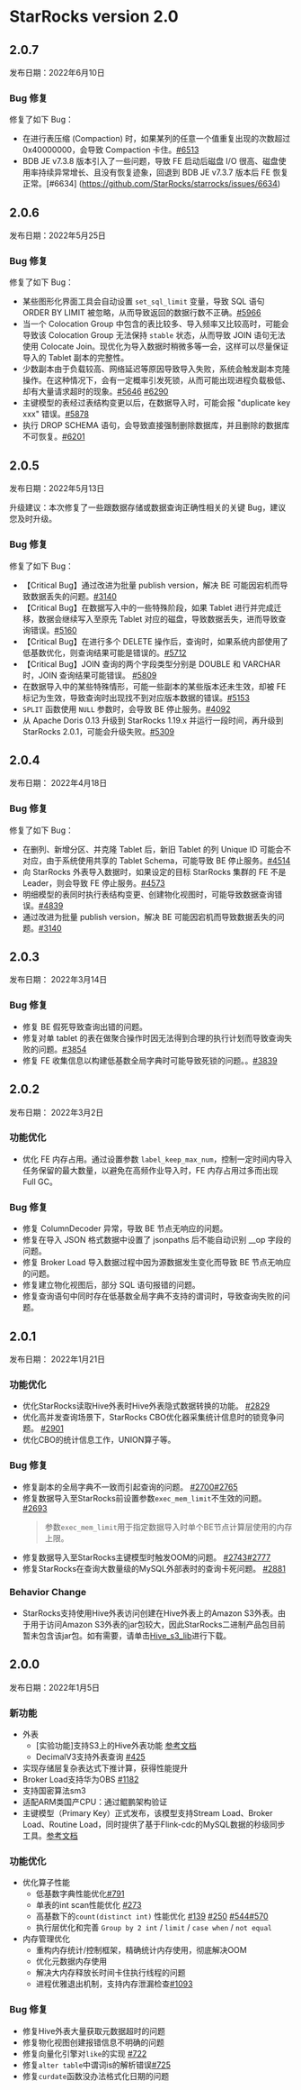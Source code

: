 # StarRocks version 2.0

## 2.0.7

发布日期：2022年6月10日

### Bug 修复

修复了如下 Bug：

- 在进行表压缩 (Compaction) 时，如果某列的任意一个值重复出现的次数超过 0x40000000，会导致 Compaction 卡住。[#6513](https://github.com/StarRocks/starrocks/issues/6513)
- BDB JE v7.3.8 版本引入了一些问题，导致 FE 启动后磁盘 I/O 很高、磁盘使用率持续异常增长、且没有恢复迹象，回退到 BDB JE v7.3.7 版本后 FE 恢复正常。[#6634] (<https://github.com/StarRocks/starrocks/issues/6634>)

## 2.0.6

发布日期：2022年5月25日

### Bug 修复

修复了如下 Bug：

- 某些图形化界面工具会自动设置 `set_sql_limit` 变量，导致 SQL 语句 ORDER BY LIMIT 被忽略，从而导致返回的数据行数不正确。[#5966](https://github.com/StarRocks/starrocks/issues/5966)
- 当一个 Colocation Group 中包含的表比较多、导入频率又比较高时，可能会导致该 Colocation Group 无法保持 `stable` 状态，从而导致 JOIN 语句无法使用 Colocate Join。现优化为导入数据时稍微多等一会，这样可以尽量保证导入的 Tablet 副本的完整性。
- 少数副本由于负载较高、网络延迟等原因导致导入失败，系统会触发副本克隆操作。在这种情况下，会有一定概率引发死锁，从而可能出现进程负载极低、却有大量请求超时的现象。[#5646](https://github.com/StarRocks/starrocks/issues/5646) [#6290](https://github.com/StarRocks/starrocks/issues/6290)
- 主键模型的表经过表结构变更以后，在数据导入时，可能会报 "duplicate key xxx" 错误。[#5878](https://github.com/StarRocks/starrocks/issues/5878)
- 执行 DROP SCHEMA 语句，会导致直接强制删除数据库，并且删除的数据库不可恢复。[#6201](https://github.com/StarRocks/starrocks/issues/6201)

## 2.0.5

发布日期：2022年5月13日

升级建议：本次修复了一些跟数据存储或数据查询正确性相关的关键 Bug，建议您及时升级。

### Bug 修复

修复了如下 Bug：

- 【Critical Bug】通过改进为批量 publish version，解决 BE 可能因宕机而导致数据丢失的问题。[#3140](https://github.com/StarRocks/starrocks/issues/3140)
- 【Critical Bug】在数据写入中的一些特殊阶段，如果 Tablet 进行并完成迁移，数据会继续写入至原先 Tablet 对应的磁盘，导致数据丢失，进而导致查询错误。[#5160](https://github.com/StarRocks/starrocks/issues/5160)
- 【Critical Bug】在进行多个 DELETE 操作后，查询时，如果系统内部使用了低基数优化，则查询结果可能是错误的。[#5712](https://github.com/StarRocks/starrocks/issues/5712)
- 【Critical Bug】JOIN 查询的两个字段类型分别是 DOUBLE 和 VARCHAR 时，JOIN 查询结果可能错误。 [#5809](https://github.com/StarRocks/starrocks/pull/5809)
- 在数据导入中的某些特殊情形，可能一些副本的某些版本还未生效，却被 FE 标记为生效，导致查询时出现找不到对应版本数据的错误。[#5153](https://github.com/StarRocks/starrocks/issues/5153)
- `SPLIT` 函数使用 `NULL` 参数时，会导致 BE 停止服务。[#4092](https://github.com/StarRocks/starrocks/issues/4092)  
- 从 Apache Doris 0.13 升级到 StarRocks 1.19.x 并运行一段时间，再升级到 StarRocks 2.0.1，可能会升级失败。[#5309](https://github.com/StarRocks/starrocks/issues/5309)

## 2.0.4

发布日期： 2022年4月18日

### Bug 修复

修复了如下 Bug：

- 在删列、新增分区、并克隆 Tablet 后，新旧 Tablet 的列 Unique ID 可能会不对应，由于系统使用共享的 Tablet Schema，可能导致 BE 停止服务。[#4514](https://github.com/StarRocks/starrocks/issues/4514)
- 向 StarRocks 外表导入数据时，如果设定的目标 StarRocks 集群的 FE 不是 Leader，则会导致 FE 停止服务。[#4573](https://github.com/StarRocks/starrocks/issues/4573)
- 明细模型的表同时执行表结构变更、创建物化视图时，可能导致数据查询错误。[#4839](https://github.com/StarRocks/starrocks/issues/4839)
- 通过改进为批量 publish version，解决 BE 可能因宕机而导致数据丢失的问题。[#3140](https://github.com/StarRocks/starrocks/issues/3140)

## 2.0.3

发布日期： 2022年3月14日

### Bug 修复

- 修复 BE 假死导致查询出错的问题。
- 修复对单 tablet 的表在做聚合操作时因无法得到合理的执行计划而导致查询失败的问题。[#3854](https://github.com/StarRocks/starrocks/issues/3854)
- 修复 FE 收集信息以构建低基数全局字典时可能导致死锁的问题。。[#3839](https://github.com/StarRocks/starrocks/issues/3839)

## 2.0.2

发布日期： 2022年3月2日

### 功能优化

- 优化 FE 内存占用。通过设置参数 `label_keep_max_num`，控制一定时间内导入任务保留的最大数量，以避免在高频作业导入时，FE 内存占用过多而出现 Full GC。

### Bug 修复

- 修复 ColumnDecoder 异常，导致 BE 节点无响应的问题。
- 修复在导入 JSON 格式数据中设置了 jsonpaths 后不能自动识别 __op 字段的问题。
- 修复 Broker Load 导入数据过程中因为源数据发生变化而导致 BE 节点无响应的问题。
- 修复建立物化视图后，部分 SQL 语句报错的问题。
- 修复查询语句中同时存在低基数全局字典不支持的谓词时，导致查询失败的问题。

## 2.0.1

发布日期： 2022年1月21日

### 功能优化

- 优化StarRocks读取Hive外表时Hive外表隐式数据转换的功能。 [#2829](https://github.com/StarRocks/starrocks/pull/2829)
- 优化高并发查询场景下，StarRocks CBO优化器采集统计信息时的锁竞争问题。 [#2901](https://github.com/StarRocks/starrocks/pull/2901)
- 优化CBO的统计信息工作，UNION算子等。

### Bug 修复

- 修复副本的全局字典不一致而引起查询的问题。 [#2700](https://github.com/StarRocks/starrocks/pull/2700)[#2765](https://github.com/StarRocks/starrocks/pull/2765)
- 修复数据导入至StarRocks前设置参数`exec_mem_limit`不生效的问题。 [#2693](https://github.com/StarRocks/starrocks/pull/2693)
  > 参数`exec_mem_limit`用于指定数据导入时单个BE节点计算层使用的内存上限。
- 修复数据导入至StarRocks主键模型时触发OOM的问题。 [#2743](https://github.com/StarRocks/starrocks/pull/2743)[#2777](https://github.com/StarRocks/starrocks/pull/2777)
- 修复StarRocks在查询大数量级的MySQL外部表时的查询卡死问题。 [#2881](https://github.com/StarRocks/starrocks/pull/2881)

### Behavior Change

- StarRocks支持使用Hive外表访问创建在Hive外表上的Amazon S3外表。由于用于访问Amazon S3外表的jar包较大，因此StarRocks二进制产品包目前暂未包含该jar包。如有需要，请单击[Hive_s3_lib](https://cdn-thirdparty.starrocks.com/hive_s3_jar.tar.gz)进行下载。

## 2.0.0

发布日期：2022年1月5日

### 新功能

- 外表
  - [实验功能]支持S3上的Hive外表功能 [参考文档](/using_starrocks/External_table.md#Hive外表)
  - DecimalV3支持外表查询 [#425](https://github.com/StarRocks/starrocks/pull/425)
- 实现存储层复杂表达式下推计算，获得性能提升
- Broker Load支持华为OBS [#1182](https://github.com/StarRocks/starrocks/pull/1182)
- 支持国密算法sm3
- 适配ARM类国产CPU：通过鲲鹏架构验证
- 主键模型（Primary Key）正式发布，该模型支持Stream Load、Broker Load、Routine Load，同时提供了基于Flink-cdc的MySQL数据的秒级同步工具。[参考文档](/table_design/Data_model.md#主键模型)

### 功能优化

- 优化算子性能
  - 低基数字典性能优化[#791](https://github.com/StarRocks/starrocks/pull/791)
  - 单表的int scan性能优化 [#273](https://github.com/StarRocks/starrocks/issues/273)
  - 高基数下的`count(distinct int)` 性能优化 [#139](https://github.com/StarRocks/starrocks/pull/139) [#250](https://github.com/StarRocks/starrocks/pull/250)  [#544](https://github.com/StarRocks/starrocks/pull/544)[#570](https://github.com/StarRocks/starrocks/pull/570)
  - 执行层优化和完善 `Group by 2 int` / `limit` / `case when` / `not equal`
- 内存管理优化
  - 重构内存统计/控制框架，精确统计内存使用，彻底解决OOM
  - 优化元数据内存使用
  - 解决大内存释放长时间卡住执行线程的问题
  - 进程优雅退出机制，支持内存泄漏检查[#1093](https://github.com/StarRocks/starrocks/pull/1093)

### Bug 修复

- 修复Hive外表大量获取元数据超时的问题
- 修复物化视图创建报错信息不明确的问题
- 修复向量化引擎对`like`的实现 [#722](https://github.com/StarRocks/starrocks/pull/722)
- 修复`alter table`中谓词is的解析错误[#725](https://github.com/StarRocks/starrocks/pull/725)
- 修复`curdate`函数没办法格式化日期的问题
